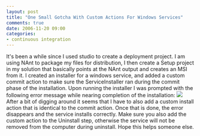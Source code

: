 ```yaml
---
layout: post
title: "One Small Gotcha With Custom Actions For Windows Services"
comments: true
date: 2006-11-20 09:00
categories:
- continuous integration
---
```


It's been a while since I used studio to create a deployment project. I am using NAnt to package my files for distribution, I then create a Setup project in my solution that basically points at the NAnt output and creates an MSI from it. 
I created an installer for a windows service, and added a custom commit action to make sure the ServiceInstaller ran during the commit phase of the installation. 
Upon running the installer I was prompted with the following error message while nearing completion of the installation: 
<img src="{{ site.cdn_root }}binary/oneSmallGotchaWithCustomActionsForWindowsServices/errorMessageWindow.jpg">  
After a bit of digging around it seems that I have to also add a custom install action that is identical to the commit action. Once that is done, the error disappears and the service installs correctly. 
Make sure you also add the custom action to the Uninstall step, otherwise the service will not be removed from the computer during uninstall. 
Hope this helps someone else.




